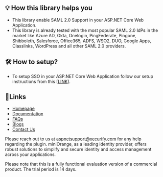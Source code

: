 ## 💡 How this library helps you
- This library enable SAML 2.0 Support in your ASP.NET Core Web Application.
- This library is already tested with the most popular SAML 2.0 IdPs in the market like Azure AD, Okta, Onelogin, PingFederate, Pingone, Shibboleth, Salesforce, Office365, ADFS, WSO2, DUO, Google Apps, Classlinks, WordPress and all other SAML 2.0 providers.

## 🛠️ How to setup?
- To setup SSO in your ASP.NET Core Web Application follow our setup instructions from this [[LINK]](https://plugins.miniorange.com/asp-net-core-saml-sso-setup-guides). 

## 🔗Links
- [Homepage](https://plugins.miniorange.com/asp-dot-net-core-saml-middleware-authentication)
- [Documentation](https://plugins.miniorange.com/asp-net-core-saml-sso-setup-guides)
- [FAQs](https://faq.miniorange.com/kb/asp-net/)
- [Blogs](https://blog.miniorange.com/tag/asp-net/)
- [Contact Us](https://www.miniorange.com/contact)

Please reach out to us at [aspnetsupport@xecurify.com](mailto:aspnetsupport@xecurify.com) for any help regarding the plugin. miniOrange, as a leading identity provider, offers robust solutions to simplify and secure identity and access management across your applications.

Please note that this is a fully functional evaluation version of a commercial product. The trial period is 14 days.
